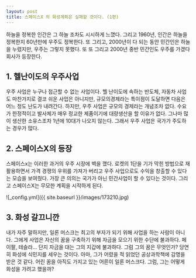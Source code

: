 ```yaml
---
layout: post
title: 스페이스X 의 화성계획은 실패할 것이다. (1편)
---
```


하늘을 정복한 인간은 그 하늘 조차도 시시하게 느꼈다. 그리고 1960년, 인간은 하늘을 정복한지 60년만에 우주도 정복한다.
또 그리고, 2000년이 다 되는 동안  민간인은 하늘을 누렸지만, 우주는 그렇지 못했다.
또 또 그리고 2000년 중반 민간인도 우주를 가겠다 회사가 등장한다.

<h2>1. 헬난이도의 우주사업</h2>


우주 사업은 누구나 접근할 수 없는 사업이다.
헬 난이도에 속하는 반도체, 자동차 사업도 마찬가지로 결코 쉬운 사업은 아니지만,
규모의경제라는 특이점이 도달하면 다음은 어느 정도 난도가 내려간다.
하지만, 우주 사업은 규모의 경제라는 개념조차 없다.
수요가 한정적이고 발사체가 매우 정교한 제품이기에 대량생산을 할 이유가 없다.
그나마 많이 생산한 소유스조차 1년에 10대가 나오지 않는다.
그래서 우주 사업은 국가가 주도하는 경우가 많다.

<h2>2. 스페이스X의 등장</h2>

스페이스x는 이러한 과거의 우주 시장에 벽을 깼다.
로켓의 1단을 기가 막힌 방법으로 재활용하면서 가격 경쟁의 우위를 가져가 버리고
우주 사업으로도 수익을 창출할 수 있다는 모습을 보여줬다.
가장 큰 의의는 국가가 아닌 민간사업이 할 수 있다는 것이다.
그리고 스페이스X는 무모한 계획을 시작하게 된다. 

![_config.yml]({{ site.baseurl }}/images/173210.jpg)


<h2>3. 화성 갈끄니깐</h2>

내가 자주 말하지만, 일론 머스크는 최고의 부자가 되기 위해 사업을 하는 사람이 아니다.
그에게 사업은 자신의 꿈을 구축하기 위해 자금을 모으기 위한 수단에 불과하다.
페이팔, 테슬라... 단지 자금을 대는 그의 지갑에 불과하다.
그럼 그의 꿈은 무엇인가?
당연히 화성에 식민지를 세우는 것이다.
아마, 그가 어렸을 적 읽었던 공상과학책에 감명을 받은 것 같다.
어린 꿈을 아직도 가지고 있는 어른이 일론 머스크다.
그럼, 그는 어떻게 화성을 가려고 했을까?